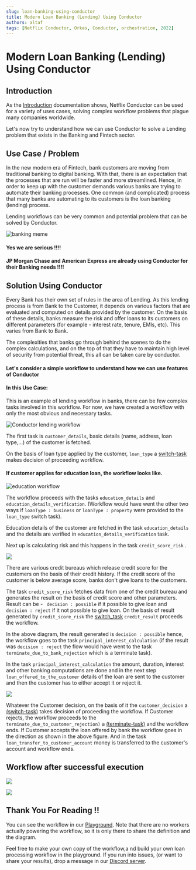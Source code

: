 ```yaml
---
slug: loan-banking-using-conductor 
title: Modern Loan Banking (Lending) Using Conductor
authors: altaf
tags: [Netflix Conductor, Orkes, Conductor, orchestration, 2022]
---
```


# Modern Loan Banking (Lending) Using Conductor

## Introduction

As the [Introduction](/content/docs/introduction) documentation shows, Netflix Conductor can be used for a variety of uses cases, solving complex workflow problems that plague many companies worldwide.

Let's now try to understand how we can use Conductor to solve a Lending problem that exists in the Banking and Fintech sector. 

## Use Case / Problem

In the new modern era of Fintech, bank customers are moving from traditional banking to digital banking. With that, there is an expectation that the processes that are run will be faster and more streamlined.  Hence, in order to keep up with the customer demands various banks are trying to automate their banking processes.  One common (and complicated) process that many banks are automating  to its customers is the loan banking (lending) process. 

Lending workflows can be very common and potential problem that can be solved by Conductor.


![banking meme](./assets/lending_meme_Medium.png)

#### Yes we are serious !!!!
#### JP Morgan Chase and American Express are already using Conductor for their Banking needs !!!!

## Solution Using Conductor

Every Bank has their own set of rules in the area of Lending. As this lending process is from Bank to the Customer, it depends on various factors that are evaluated and computed on details provided by the customer. On the basis of these details, banks measure the risk and offer loans to its customers on different parameters (for example - interest rate, tenure, EMIs, etc). This varies from Bank to Bank.

The complexities that banks go through behind the scenes to do the complex calculations, and on the top of that they have to maintain high level of security from potential threat, this all can be taken care by conductor.

#### Let's consider a simple workflow to understand how we can use features of Conductor
#### In this Use Case:

This is an example of lending workflow in banks, there can be few complex tasks involved in this workflow. 
For now, we have created a workflow with only the most obvious and necessary tasks.

![Conductor lending workflow](./assets/lending_flow.png)

The first task is `customer_details`, basic details (name, address, loan type,...) of the customer is fetched.

On the basis of loan type applied by the customer, `loan_type` a [switch-task](/content/docs/reference-docs/switch-task) makes decision of proceeding workflow.

#### If customer applies for education loan, the workflow looks like.

![education workflow](./assets/loanType_education.png)

The workflow proceeds with the tasks `education_details` and `education_details_verification`. (Workflow would have went the other two ways if  `loanType : business`  or  `loanType : property`  were provided to the  `loan_type`  switch task). 

Education details of the customer are fetched in the task  `education_details`  and the details are verified in   `education_details_verification`  task.

Next up is calculating risk and this happens in the task `credit_score_risk` .   

![](./assets/lending_credit_score_Medium.png)

There are various credit bureaus which release credit score for the customers on the basis of their credit history. 
If the credit score of the customer is below average score, banks don't give loans to the customers. 

The task `credit_score_risk`  fetches data from one of the credit bureau and generates the result on the basis of credit score and other parameters. 
Result can be - ` decision : possible`  if it possible to give loan and ` decision : reject` if it not possible to give loan.
On the basis of result generated by  `credit_score_risk`  the [switch_task](/content/docs/reference-docs/switch-task)  `credit_result`  proceeds the workflow. 

In the above diagram, the result generated is  `decision : possible`  hence, the workflow goes to the task  `principal_interest_calculation` (if the result was  `decision : reject`  the flow would have went to the task `terminate_due_to_bank_rejection`  which is a terminate task). 

In the task  `principal_interest_calculation`  the amount, duration, interest and other banking computations are done and in the next step  `loan_offered_to_the_customer`  details of the loan are sent to the customer and then the customer has to either accept it or reject it.

![](./assets/loan_transfer_Medium.png)

Whatever the Customer decision, on the basis of it the `customer_decision` a [(switch-task)](/content/docs/reference-docs/switch-task)  takes decision of proceeding the workflow. If Customer rejects, the workflow proceeds to the `terminate_due_to_customer_rejection)` a [(terminate-task)](/content/docs/reference-docs/terminate-task) and the workflow ends. If Customer accepts the loan offered by bank the workflow goes in the direction as shown in the above figure. And in the task  `loan_transfer_to_customer_account` money is transferred to the customer's account and workflow ends.


## Workflow after successful execution

![](./assets/lending_flow_successful.png)

![](./assets/lending_meme_finish.jpg)

## Thank You For Reading !!

You can see the workflow in our [Playground](https://play.orkes.io/workflowDef/loan_banking). Note that there are no workers actually powering the workflow, so it is only there to share the definition and the diagram.

Feel free to make your own copy of the workflow,a nd build your own loan processing workflow in the playground.  If you run into issues, (or want to share your results), drop a message in our [Discord server](https://discord.gg/pYYdYsYTAw).


